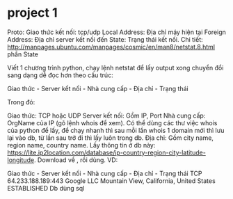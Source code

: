 # project 1

Proto: Giao thức kết nối: tcp/udp Local Address: Địa chỉ máy hiện tại Foreign Address: Địa chỉ server kết nối đến State: Trạng thái kết nối. Chi tiết: http://manpages.ubuntu.com/manpages/cosmic/en/man8/netstat.8.html phần State

Viết 1 chương trình python, chạy lệnh netstat để lấy output xong chuyển đổi sang dạng dễ đọc hơn theo cấu trúc:

Giao thức - Server kết nối - Nhà cung cấp - Địa chỉ - Trạng thái

Trong đó:

Giao thức: TCP hoặc UDP
Server kết nối: Gồm IP, Port
Nhà cung cấp: OrgName của IP (gõ lệnh whois <ip> để xem). Có thể dùng các thư việc whois của python để lấy, để chạy nhanh thì sau mỗi lần whois 1 domain mới thì lưu lại vào db, từ lần sau trở đi thì lấy luôn trong db.
Địa chỉ: Gồm city name, region name, country name. Lấy thông tin ở db này: https://lite.ip2location.com/database/ip-country-region-city-latitude-longitude. Download về , rồi dùng.
VD:

Giao thức - Server kết nối     - Nhà cung cấp - Địa chỉ                                 - Trạng thái
TCP         64.233.188.189:443   Google LLC     Mountain View, California, United States  ESTABLISHED
Db dùng sql
